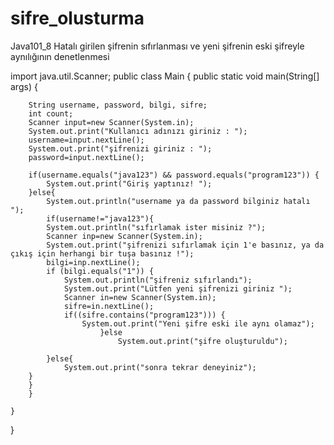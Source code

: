 # sifre_olusturma
Java101_8 Hatalı girilen şifrenin sıfırlanması ve yeni şifrenin eski şifreyle aynılığının denetlenmesi


import java.util.Scanner;
public class Main
{
	public static void main(String[] args) {
	    
	    String username, password, bilgi, sifre;
	    int count;
	    Scanner input=new Scanner(System.in);
	    System.out.print("Kullanıcı adınızı giriniz : ");
	    username=input.nextLine();
	    System.out.print("şifrenizi giriniz : ");
	    password=input.nextLine();
	    
	    if(username.equals("java123") && password.equals("program123")) {
	        System.out.print("Giriş yaptınız! ");
	    }else{
	        System.out.println("username ya da password bilginiz hatalı ");
	        if(username!="java123"){
	        System.out.println("sıfırlamak ister misiniz ?");
	        Scanner inp=new Scanner(System.in);
	        System.out.print("şifrenizi sıfırlamak için 1'e basınız, ya da çıkış için herhangi bir tuşa basınız !");
	        bilgi=inp.nextLine();
	        if (bilgi.equals("1")) {
	            System.out.println("şifreniz sıfırlandı");
	            System.out.print("Lütfen yeni şifrenizi giriniz ");
	            Scanner in=new Scanner(System.in);
	            sifre=in.nextLine();
	            if((sifre.contains("program123"))) {
	                System.out.print("Yeni şifre eski ile aynı olamaz");
	                    }else
	                        System.out.print("şifre oluşturuldu");
	            
	        }else{
	            System.out.print("sonra tekrar deneyiniz");
	    }
	    }
	    }

	}
}
